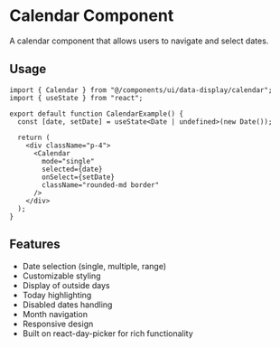 # Calendar Component

A calendar component that allows users to navigate and select dates.

## Usage

```tsx
import { Calendar } from "@/components/ui/data-display/calendar";
import { useState } from "react";

export default function CalendarExample() {
  const [date, setDate] = useState<Date | undefined>(new Date());

  return (
    <div className="p-4">
      <Calendar
        mode="single"
        selected={date}
        onSelect={setDate}
        className="rounded-md border"
      />
    </div>
  );
}
```

## Features

- Date selection (single, multiple, range)
- Customizable styling
- Display of outside days
- Today highlighting
- Disabled dates handling
- Month navigation
- Responsive design
- Built on react-day-picker for rich functionality
